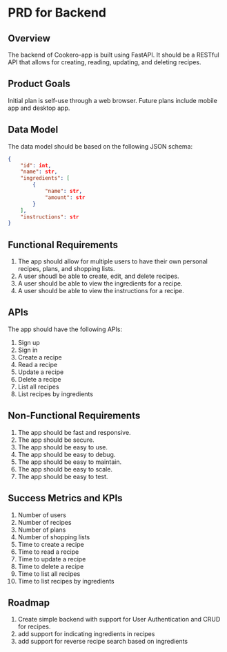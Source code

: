 # PRD for Backend

## Overview
The backend of Cookero-app is built using FastAPI. It should be a RESTful API that allows for creating, reading, updating, and deleting recipes.

## Product Goals
Initial plan is self-use through a web browser. Future plans include mobile app and desktop app.

## Data Model
The data model should be based on the following JSON schema:
```json
{
    "id": int,
    "name": str,
    "ingredients": [
        {
            "name": str,
            "amount": str
        }
    ],
    "instructions": str
}
```

## Functional Requirements
1. The app should allow for multiple users to have their own personal recipes, plans, and shopping lists.
2. A user shoudl be able to create, edit, and delete recipes.
3. A user should be able to view the ingredients for a recipe.
4. A user should be able to view the instructions for a recipe.

## APIs
The app should have the following APIs:
1. Sign up
2. Sign in
3. Create a recipe
4. Read a recipe
5. Update a recipe
6. Delete a recipe
7. List all recipes
8. List recipes by ingredients

## Non-Functional Requirements
1. The app should be fast and responsive.
2. The app should be secure.
3. The app should be easy to use.
4. The app should be easy to debug.
5. The app should be easy to maintain.
6. The app should be easy to scale.
7. The app should be easy to test.

## Success Metrics and KPIs
1. Number of users
2. Number of recipes
3. Number of plans
4. Number of shopping lists
5. Time to create a recipe
6. Time to read a recipe
7. Time to update a recipe
8. Time to delete a recipe
9. Time to list all recipes
10. Time to list recipes by ingredients

## Roadmap
1. Create simple backend with support for User Authentication and CRUD for recipes.
2. add support for indicating ingredients in recipes
3. add support for reverse recipe search based on ingredients